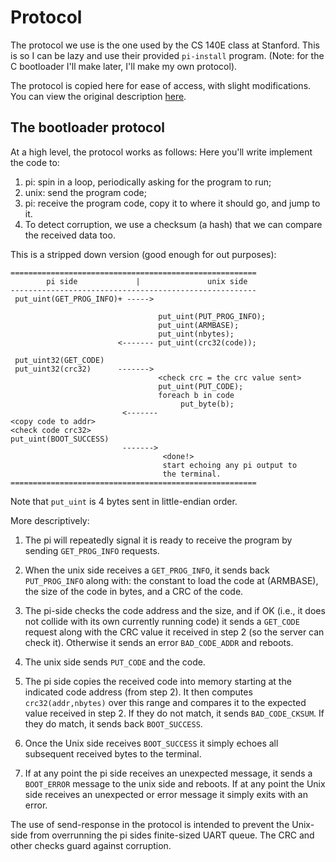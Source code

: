 # Protocol

The protocol we use is the one used by the CS 140E class at Stanford.
This is so I can be lazy and use their provided `pi-install` program.
(Note: for the C bootloader I'll make later, I'll make my own protocol).

The protocol is copied here for ease of access, with slight modifications.
You can view the original description [here](https://github.com/dddrrreee/cs140e-22win/blob/main/labs/3-bootloader/README.md).

## The bootloader protocol

At a high level, the protocol works as follows: Here you'll write
implement the code to:

  1. pi: spin in a loop, periodically asking for the program to run;
  2. unix: send the program code;
  3. pi: receive the program code, copy it to where it should go, and
     jump to it.
  4. To detect corruption, we use a checksum (a hash) that we can
     compare the received data too.

This is a stripped down version (good enough for out purposes):

    =======================================================
            pi side             |               unix side
    -------------------------------------------------------
     put_uint(GET_PROG_INFO)+ ----->

                                     put_uint(PUT_PROG_INFO);
                                     put_uint(ARMBASE);
                                     put_uint(nbytes);
                            <------- put_uint(crc32(code));

     put_uint32(GET_CODE)
     put_uint32(crc32)      ------->
                                     <check crc = the crc value sent>
                                     put_uint(PUT_CODE);
                                     foreach b in code
                                          put_byte(b);
                             <-------
    <copy code to addr>
    <check code crc32>
    put_uint(BOOT_SUCCESS)
                             ------->
                                      <done!>
                                      start echoing any pi output to 
                                      the terminal.
    =======================================================

Note that `put_uint` is 4 bytes sent in little-endian order.

More descriptively:

  1. The pi will repeatedly signal it is ready to receive the program by
     sending `GET_PROG_INFO` requests.

  2. When the unix side receives a `GET_PROG_INFO`, it sends back
     `PUT_PROG_INFO` along with: the constant to load the code at (ARMBASE),
     the size of the code in bytes, and a CRC  of the code.

  3. The pi-side checks the code address and the size, and if OK (i.e.,
     it does not collide with its own currently running code) it sends a
     `GET_CODE` request along with the CRC value it received in step
     2 (so the server can check it). Otherwise it sends an error
     `BAD_CODE_ADDR` and reboots.

  4. The unix side sends `PUT_CODE` and the code.

  5. The pi side copies the received code into memory starting at the
     indicated code address (from step 2).  It then computes
     `crc32(addr,nbytes)` over this range and compares it to the
     expected value received in step 2.  If they do not match, it sends
     `BAD_CODE_CKSUM`. If they do match, it sends back `BOOT_SUCCESS`.

  6. Once the Unix side receives `BOOT_SUCCESS` it simply echoes all
     subsequent received bytes to the terminal.

  7. If at any point the pi side receives an unexpected message, it
     sends a `BOOT_ERROR` message to the unix side and reboots.
     If at any point the Unix side receives an unexpected or error
     message it simply exits with an error.

The use of send-response in the protocol is intended to prevent the
Unix-side from overrunning the pi sides finite-sized UART queue.  The CRC
and other checks guard against corruption.
